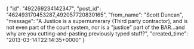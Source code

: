  {
   "id": "492269234142347",
   "post_id": "462493170453287_492057720830165",
   "from_name": "Scott Duncan",
   "message": "A Justice is a supernumerary (Third party contractor), and is not even part of the court system, nor is a \"justice\" part of the BAR...and why are you cutting-and-pasting previously typed stuff?",
   "created_time": "2013-03-14T22:14:35+0000"
 }
